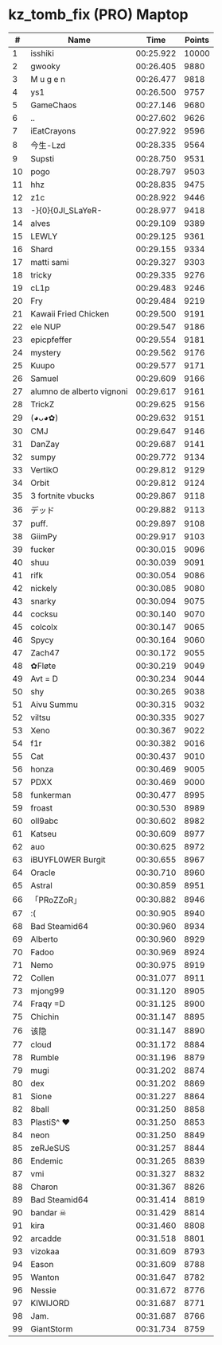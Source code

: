 # kz_tomb_fix (PRO) Maptop

|  # | Name | Time | Points |
|-------------- | -------------- | -------------- | -------------- | 
| 1 | isshiki | 00:25.922 | 10000 | 
| 2 | gwooky | 00:26.405 | 9880 | 
| 3 | M u g e n | 00:26.477 | 9818 | 
| 4 | ys1 | 00:26.500 | 9757 | 
| 5 | GameChaos | 00:27.146 | 9680 | 
| 6 | .. | 00:27.602 | 9626 | 
| 7 | iEatCrayons | 00:27.922 | 9596 | 
| 8 | 今生-Lzd | 00:28.335 | 9564 | 
| 9 | Supsti | 00:28.750 | 9531 | 
| 10 | pogo | 00:28.797 | 9503 | 
| 11 | hhz | 00:28.835 | 9475 | 
| 12 | z1c | 00:28.922 | 9446 | 
| 13 | -}{0}{0JI_SLaYeR- | 00:28.977 | 9418 | 
| 14 | alves | 00:29.109 | 9389 | 
| 15 | LEWLY | 00:29.125 | 9361 | 
| 16 | Shard | 00:29.155 | 9334 | 
| 17 | matti sami | 00:29.327 | 9303 | 
| 18 | tricky | 00:29.335 | 9276 | 
| 19 | cL1p | 00:29.483 | 9246 | 
| 20 | Fry | 00:29.484 | 9219 | 
| 21 | Kawaii Fried Chicken | 00:29.500 | 9191 | 
| 22 | ele NUP | 00:29.547 | 9186 | 
| 23 | epicpfeffer | 00:29.554 | 9181 | 
| 24 | mystery | 00:29.562 | 9176 | 
| 25 | Kuupo | 00:29.577 | 9171 | 
| 26 | Samuel | 00:29.609 | 9166 | 
| 27 | alumno de alberto vignoni | 00:29.617 | 9161 | 
| 28 | TrickZ | 00:29.625 | 9156 | 
| 29 | (◕ᴗ◕✿) | 00:29.632 | 9151 | 
| 30 | CMJ | 00:29.647 | 9146 | 
| 31 | DanZay | 00:29.687 | 9141 | 
| 32 | sumpy | 00:29.772 | 9134 | 
| 33 | VertikO | 00:29.812 | 9129 | 
| 34 | Orbit | 00:29.812 | 9124 | 
| 35 | 3 fortnite vbucks | 00:29.867 | 9118 | 
| 36 | デッド | 00:29.882 | 9113 | 
| 37 | puff. | 00:29.897 | 9108 | 
| 38 | GiimPy | 00:29.917 | 9103 | 
| 39 | fucker | 00:30.015 | 9096 | 
| 40 | shuu | 00:30.039 | 9091 | 
| 41 | rifk | 00:30.054 | 9086 | 
| 42 | nickely | 00:30.085 | 9080 | 
| 43 | snarky | 00:30.094 | 9075 | 
| 44 | cocksu | 00:30.140 | 9070 | 
| 45 | colcolx | 00:30.147 | 9065 | 
| 46 | Spycy | 00:30.164 | 9060 | 
| 47 | Zach47 | 00:30.172 | 9055 | 
| 48 | ✿Fløte | 00:30.219 | 9049 | 
| 49 | Avt = D | 00:30.234 | 9044 | 
| 50 | shy | 00:30.265 | 9038 | 
| 51 | Aivu Summu | 00:30.315 | 9032 | 
| 52 | viltsu | 00:30.335 | 9027 | 
| 53 | Xeno | 00:30.367 | 9022 | 
| 54 | f1r | 00:30.382 | 9016 | 
| 55 | Cat | 00:30.437 | 9010 | 
| 56 | honza | 00:30.469 | 9005 | 
| 57 | PDXX | 00:30.469 | 9000 | 
| 58 | funkerman | 00:30.477 | 8995 | 
| 59 | froast | 00:30.530 | 8989 | 
| 60 | oll9abc | 00:30.602 | 8982 | 
| 61 | Katseu | 00:30.609 | 8977 | 
| 62 | auo | 00:30.625 | 8972 | 
| 63 | iBUYFL0WER Burgit | 00:30.655 | 8967 | 
| 64 | Oracle | 00:30.710 | 8960 | 
| 65 | Astral | 00:30.859 | 8951 | 
| 66 | 「PRoZZoR」 | 00:30.882 | 8946 | 
| 67 | :( | 00:30.905 | 8940 | 
| 68 | Bad Steamid64 | 00:30.960 | 8934 | 
| 69 | Alberto | 00:30.960 | 8929 | 
| 70 | Fadoo | 00:30.969 | 8924 | 
| 71 | Nemo | 00:30.975 | 8919 | 
| 72 | Collen | 00:31.077 | 8911 | 
| 73 | mjong99 | 00:31.120 | 8905 | 
| 74 | Fraqy =D | 00:31.125 | 8900 | 
| 75 | Chichin | 00:31.147 | 8895 | 
| 76 | 该隐 | 00:31.147 | 8890 | 
| 77 | cloud | 00:31.172 | 8884 | 
| 78 | Rumble | 00:31.196 | 8879 | 
| 79 | mugi | 00:31.202 | 8874 | 
| 80 | dex | 00:31.202 | 8869 | 
| 81 | Sione | 00:31.227 | 8864 | 
| 82 | 8ball | 00:31.250 | 8858 | 
| 83 | PlastiS^ ♥ | 00:31.250 | 8853 | 
| 84 | neon | 00:31.250 | 8849 | 
| 85 | zeRJeSUS | 00:31.257 | 8844 | 
| 86 | Endemic | 00:31.265 | 8839 | 
| 87 | vmi | 00:31.327 | 8832 | 
| 88 | Charon | 00:31.367 | 8826 | 
| 89 | Bad Steamid64 | 00:31.414 | 8819 | 
| 90 | bandar ☠ | 00:31.429 | 8814 | 
| 91 | kira | 00:31.460 | 8808 | 
| 92 | arcadde | 00:31.518 | 8801 | 
| 93 | vizokaa | 00:31.609 | 8793 | 
| 94 | Eason | 00:31.609 | 8788 | 
| 95 | Wanton | 00:31.647 | 8782 | 
| 96 | Nessie | 00:31.672 | 8776 | 
| 97 | KIWIJORD | 00:31.687 | 8771 | 
| 98 | Jam. | 00:31.687 | 8766 | 
| 99 | GiantStorm | 00:31.734 | 8759 | 

